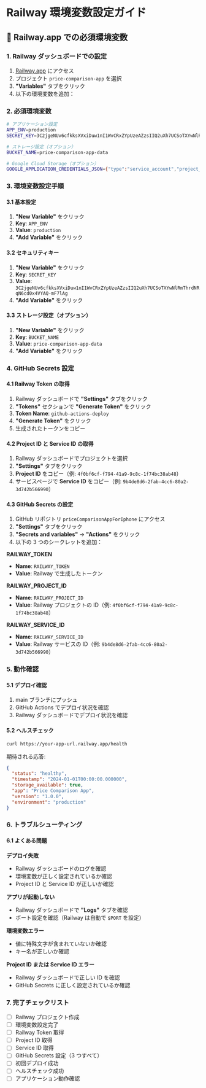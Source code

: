 # Railway 環境変数設定ガイド

## 🚀 Railway.app での必須環境変数

### 1. Railway ダッシュボードでの設定

1. [Railway.app](https://railway.app/) にアクセス
2. プロジェクト `price-comparison-app` を選択
3. **"Variables"** タブをクリック
4. 以下の環境変数を追加：

### 2. 必須環境変数

```bash
# アプリケーション設定
APP_ENV=production
SECRET_KEY=3C2jgeNUv6cfkksXVxiDuw1nI1WvCRxZYpUzeAZzsIIQ2uXh7UCSoTXYwNlRmThrdNRqN6cd0x4VYAQ-mF7lAg

# ストレージ設定（オプション）
BUCKET_NAME=price-comparison-app-data

# Google Cloud Storage（オプション）
GOOGLE_APPLICATION_CREDENTIALS_JSON={"type":"service_account","project_id":"your-project-id",...}
```

### 3. 環境変数設定手順

#### 3.1 基本設定

1. **"New Variable"** をクリック
2. **Key**: `APP_ENV`
3. **Value**: `production`
4. **"Add Variable"** をクリック

#### 3.2 セキュリティキー

1. **"New Variable"** をクリック
2. **Key**: `SECRET_KEY`
3. **Value**: `3C2jgeNUv6cfkksXVxiDuw1nI1WvCRxZYpUzeAZzsIIQ2uXh7UCSoTXYwNlRmThrdNRqN6cd0x4VYAQ-mF7lAg`
4. **"Add Variable"** をクリック

#### 3.3 ストレージ設定（オプション）

1. **"New Variable"** をクリック
2. **Key**: `BUCKET_NAME`
3. **Value**: `price-comparison-app-data`
4. **"Add Variable"** をクリック

### 4. GitHub Secrets 設定

#### 4.1 Railway Token の取得

1. Railway ダッシュボードで **"Settings"** タブをクリック
2. **"Tokens"** セクションで **"Generate Token"** をクリック
3. **Token Name**: `github-actions-deploy`
4. **"Generate Token"** をクリック
5. 生成されたトークンをコピー

#### 4.2 Project ID と Service ID の取得

1. Railway ダッシュボードでプロジェクトを選択
2. **"Settings"** タブをクリック
3. **Project ID** をコピー（例: `4f0bf6cf-f794-41a9-9c8c-1f74bc38ab48`）
4. サービスページで **Service ID** をコピー（例: `9b4de8d6-2fab-4cc6-80a2-3d742b566990`）

#### 4.3 GitHub Secrets の設定

1. GitHub リポジトリ `priceComparisonAppForIphone` にアクセス
2. **"Settings"** タブをクリック
3. **"Secrets and variables"** → **"Actions"** をクリック
4. 以下の 3 つのシークレットを追加：

**RAILWAY_TOKEN**

- **Name**: `RAILWAY_TOKEN`
- **Value**: Railway で生成したトークン

**RAILWAY_PROJECT_ID**

- **Name**: `RAILWAY_PROJECT_ID`
- **Value**: Railway プロジェクトの ID（例: `4f0bf6cf-f794-41a9-9c8c-1f74bc38ab48`）

**RAILWAY_SERVICE_ID**

- **Name**: `RAILWAY_SERVICE_ID`
- **Value**: Railway サービスの ID（例: `9b4de8d6-2fab-4cc6-80a2-3d742b566990`）

### 5. 動作確認

#### 5.1 デプロイ確認

1. main ブランチにプッシュ
2. GitHub Actions でデプロイ状況を確認
3. Railway ダッシュボードでデプロイ状況を確認

#### 5.2 ヘルスチェック

```bash
curl https://your-app-url.railway.app/health
```

期待される応答:

```json
{
  "status": "healthy",
  "timestamp": "2024-01-01T00:00:00.000000",
  "storage_available": true,
  "app": "Price Comparison App",
  "version": "1.0.0",
  "environment": "production"
}
```

### 6. トラブルシューティング

#### 6.1 よくある問題

**デプロイ失敗**

- Railway ダッシュボードのログを確認
- 環境変数が正しく設定されているか確認
- Project ID と Service ID が正しいか確認

**アプリが起動しない**

- Railway ダッシュボードで **"Logs"** タブを確認
- ポート設定を確認（Railway は自動で `$PORT` を設定）

**環境変数エラー**

- 値に特殊文字が含まれていないか確認
- キー名が正しいか確認

**Project ID または Service ID エラー**

- Railway ダッシュボードで正しい ID を確認
- GitHub Secrets に正しく設定されているか確認

### 7. 完了チェックリスト

- [ ] Railway プロジェクト作成
- [ ] 環境変数設定完了
- [ ] Railway Token 取得
- [ ] Project ID 取得
- [ ] Service ID 取得
- [ ] GitHub Secrets 設定（3 つすべて）
- [ ] 初回デプロイ成功
- [ ] ヘルスチェック成功
- [ ] アプリケーション動作確認
